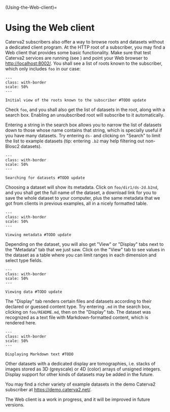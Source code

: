 (Using-the-Web-client)=
# Using the Web client

Caterva2 subscribers also offer a way to browse roots and datasets without a dedicated client program. At the HTTP root of a subscriber, you may find a Web client that provides some basic functionality.  Make sure that test Caterva2 services are running (see [](Launching-Caterva2-services)) and point your Web browser to <http://localhost:8002/>. You shall see a list of roots known to the subscriber, which only includes `foo` in our case:

<!-- For image options, see # (https://myst-parser.readthedocs.io/en/latest/syntax/images_and_figures.html)
-->

```{figure} images/web-initial-view.png
---
class: with-border
scale: 50%
---

Initial view of the roots known to the subscriber #TODO update
```

Check `foo`, and you shall also get the list of datasets in the root, along with a search box.  Enabling an unsubscribed root will subscribe to it automatically.

Entering a string in the search box allows you to narrow the list of datasets down to those whose name contains that string, which is specially useful if you have many datasets.  Try entering `ds-` and clicking on "Search" to limit the list to example datasets (tip: entering `.b2` may help filtering out non-Blosc2 datasets).

```{figure} images/web-dataset-search.png
---
class: with-border
scale: 50%
---

Searching for datasets #TODO update
```

Choosing a dataset will show its metadata.  Click on `foo/dir1/ds-2d.b2nd`, and you shall get the full name of the dataset, a download link for you to save the whole dataset to your computer, plus the same metadata that we got from clients in previous examples, all in a nicely formatted table.

```{figure} images/web-metadata.png
---
class: with-border
scale: 50%
---

Viewing metadata #TODO update
```

Depending on the dataset, you will also get "View" or "Display" tabs next to the "Metadata" tab that we just saw.  Click on the "View" tab to see values in the dataset as a table where you can limit ranges in each dimension and select type fields.

```{figure} images/web-view.png
---
class: with-border
scale: 50%
---

Viewing data #TODO update
```

The "Display" tab renders certain files and datasets according to their declared or guessed content type.  Try entering `.md` in the search box, clicking on `foo/README.md`, then on the "Display" tab.  The dataset was recognized as a text file with Markdown-formatted content, which is rendered here.

```{figure} images/web-display-md.png
---
class: with-border
scale: 50%
---

Displaying Markdown text #TODO
```

Other datasets with a dedicated display are tomographies, i.e. stacks of images stored as 3D (greyscale) or 4D (color) arrays of unsigned integers.  Display support for other kinds of datasets may be added in the future.

You may find a richer variety of example datasets in the demo Caterva2 subscriber at <https://demo.caterva2.net/>.

The Web client is a work in progress, and it will be improved in future versions.
